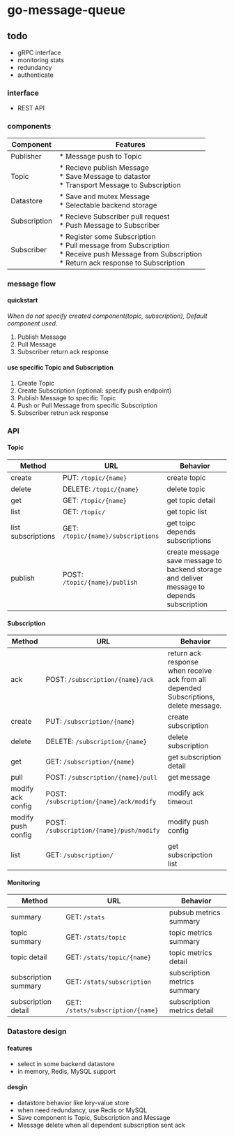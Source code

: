 # go-message-queue

## todo

* gRPC interface
* monitoring stats
* redundancy
* authenticate

### interface

* REST API

### components

| Component    | Features                                                                                                                                                  |
| ------       | ------                                                                                                                                                    |
| Publisher    | * Message push to Topic                                                                                                                                   |
| Topic        | * Recieve publish Message<br/> * Save Message to datastor<br/> * Transport Message to Subscription                                                        |
| Datastore    | * Save and mutex Message<br/> * Selectable backend storage                                                                                                |
| Subscription | * Recieve Subscriber pull request<br/> * Push Message to Subscriber                                                                                       |
| Subscriber   | * Register some Subscription<br/>* Pull message from Subscription<br/>* Receive push Message from Subscription<br/> * Return ack response to Subscription |

### message flow

#### quickstart

_When do not specify created component(topic, subscription), Default component used._

1. Publish Message
2. Pull Message
3. Subscriber return ack response

#### use specific Topic and Subscription

1. Create Topic
2. Create Subscription (optional: specify push endpoint)
3. Publish Message to specific Topic
4. Push or Pull Message from specific Subscription
5. Subscriber retrun ack response

### API

#### Topic

| Method             | URL                                   | Behavior                                                                                       |
| ------             | ------                                | -----                                                                                          |
| create             | PUT:    `/topic/{name}`               | create topic                                                                                   |
| delete             | DELETE: `/topic/{name}`               | delete topic                                                                                   |
| get                | GET:    `/topic/{name}`               | get topic detail                                                                               |
| list               | GET:    `/topic/`                     | get topic list                                                                                 |
| list subscriptions | GET:    `/topic/{name}/subscriptions` | get toipc depends subscriptions                                                                |
| publish            | POST:   `/topic/{name}/publish`       | create message<br/>save message to backend storage and deliver message to depends subscription |

#### Subscription

| Method             | URL                                        | Behavior                                                                                  |
| ------             | ------                                     | -----                                                                                     |
| ack                | POST:   `/subscription/{name}/ack`         | return ack response<br/>when receive ack from all depended Subscriptions, delete message. |
| create             | PUT:    `/subscription/{name}`             | create subscription                                                                       |
| delete             | DELETE: `/subscription/{name}`             | delete subscription                                                                       |
| get                | GET:    `/subscription/{name}`             | get subscription detail                                                                   |
| pull               | POST:   `/subscription/{name}/pull`        | get message                                                                               |
| modify ack config  | POST:   `/subscription/{name}/ack/modify`  | modify ack timeout                                                                        |
| modify push config | POST:   `/subscription/{name}/push/modify` | modify push config                                                                        |
| list               | GET:    `/subscription/`                   | get subscripction list                                                                    |

#### Monitoring

| Method               | URL                               | Behavior                     |
| ------               | ------                            | -----                        |
| summary              | GET: `/stats`                     | pubsub metrics summary       |
| topic summary        | GET: `/stats/topic`               | topic metrics summary        |
| topic detail         | GET: `/stats/topic/{name}`        | topic metrics detail         |
| subscription summary | GET: `/stats/subscription`        | subscription metrics summary |
| subscription detail  | GET: `/stats/subscription/{name}` | subscription metrics detail  |

### Datastore design

#### features

* select in some backend datastore
* in memory, Redis, MySQL support

#### desgin

* datastore behavior like key-value store
* when need redundancy, use Redis or MySQL
* Save component is Topic, Subscription and Message
* Message delete when all dependent subscription sent ack
